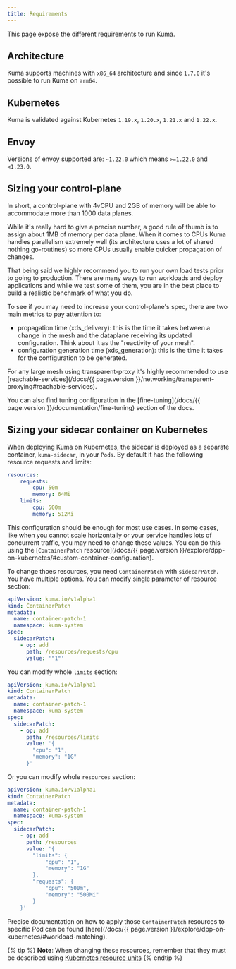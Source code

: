```yaml
---
title: Requirements
---
```


This page expose the different requirements to run Kuma.

## Architecture

Kuma supports machines with `x86_64` architecture and since `1.7.0` it's possible to run Kuma on `arm64`.

## Kubernetes

Kuma is validated against Kubernetes `1.19.x`, `1.20.x`, `1.21.x` and `1.22.x`.

## Envoy

Versions of envoy supported are: `~1.22.0` which means `>=1.22.0` and `<1.23.0`.

## Sizing your control-plane

In short, a control-plane with 4vCPU and 2GB of memory will be able to accommodate more than 1000 data planes.

While it's really hard to give a precise number, a good rule of thumb is to assign about 1MB of memory per data plane.
When it comes to CPUs Kuma handles parallelism extremely well (its architecture uses a lot of shared nothing go-routines) so more CPUs usually enable quicker propagation of changes.

That being said we highly recommend you to run your own load tests prior to going to production.
There are many ways to run workloads and deploy applications and while we test some of them, you are in the best place to build a realistic benchmark of what you do.

To see if you may need to increase your control-plane's spec, there are two main metrics to pay attention to:

- propagation time (xds_delivery): this is the time it takes between a change in the mesh and the dataplane receiving its updated configuration. Think about it as the "reactivity of your mesh".
- configuration generation time (xds_generation): this is the time it takes for the configuration to be generated.

For any large mesh using transparent-proxy it's highly recommended to use [reachable-services](/docs/{{ page.version }}/networking/transparent-proxying#reachable-services).

You can also find tuning configuration in the [fine-tuning](/docs/{{ page.version }}/documentation/fine-tuning) section of the docs.

## Sizing your sidecar container on Kubernetes

When deploying Kuma on Kubernetes, the sidecar is deployed as a separate container, `kuma-sidecar`, in your `Pods`. By default it has the following resource requests and limits:

```yaml
resources:
    requests:
        cpu: 50m
        memory: 64Mi
    limits:
        cpu: 500m
        memory: 512Mi
```

This configuration should be enough for most use cases. In some cases, like when you cannot scale horizontally or your service handles lots of concurrent traffic, you may need to change these values. You can do this using the [`ContainerPatch` resource](/docs/{{ page.version }}/explore/dpp-on-kubernetes/#custom-container-configuration). 

To change thoes resources, you need `ContainerPatch` with `sidecarPatch`. You have multiple options. You can modify single parameter of resource section:

```yaml
apiVersion: kuma.io/v1alpha1
kind: ContainerPatch
metadata:
  name: container-patch-1
  namespace: kuma-system
spec:
  sidecarPatch:
    - op: add
      path: /resources/requests/cpu
      value: '"1"'
```

You can modify whole `limits` section:

```yaml
apiVersion: kuma.io/v1alpha1
kind: ContainerPatch
metadata:
  name: container-patch-1
  namespace: kuma-system
spec:
  sidecarPatch:
    - op: add
      path: /resources/limits
      value: '{
        "cpu": "1",
        "memory": "1G"
      }'
```

Or you can modify whole `resources` section:

```yaml
apiVersion: kuma.io/v1alpha1
kind: ContainerPatch
metadata:
  name: container-patch-1
  namespace: kuma-system
spec:
  sidecarPatch:
    - op: add
      path: /resources
      value: '{
        "limits": {
            "cpu": "1",
            "memory": "1G"
        },
        "requests": {
            "cpu": "500m",
            "memory": "500Mi"
        }
    }'
```

Precise documentation on how to apply those `ContainerPatch` resources to specific Pod can be found [here](/docs/{{ page.version }}/explore/dpp-on-kubernetes/#workload-matching).

{% tip %}
**Note**: When changing these resources, remember that they must be described using [Kubernetes resource units](https://kubernetes.io/docs/concepts/configuration/manage-resources-containers/#resource-units-in-kubernetes)
{% endtip %} 
